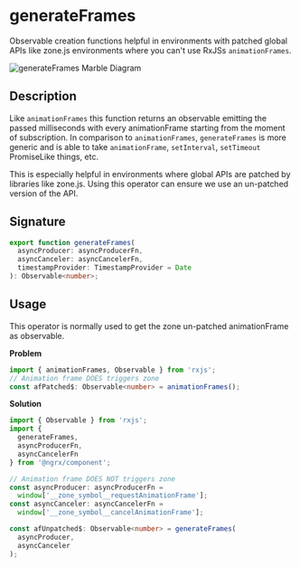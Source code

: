 # generateFrames

Observable creation functions helpful in environments with patched global APIs like zone.js environments where you can't use RxJSs `animationFrames`.

![generateFrames Marble Diagram](generated/images/guide/component/generateFrames.png)

## Description

Like `animationFrames` this function returns an observable emitting the passed milliseconds with every animationFrame starting from the moment of subscription.
In comparison to `animationFrames`, `generateFrames` is more generic and is able to take `animationFrame`, `setInterval`, `setTimeout` PromiseLike things, etc.

This is especially helpful in environments where global APIs are patched by libraries like zone.js.
Using this operator can ensure we use an un-patched version of the API.

## Signature

```typescript
export function generateFrames(
  asyncProducer: asyncProducerFn,
  asyncCanceler: asyncCancelerFn,
  timestampProvider: TimestampProvider = Date
): Observable<number>;
```

## Usage

This operator is normally used to get the zone un-patched animationFrame as observable.

**Problem**

```typescript
import { animationFrames, Observable } from 'rxjs';
// Animation frame DOES triggers zone
const afPatched$: Observable<number> = animationFrames();
```

**Solution**

```typescript
import { Observable } from 'rxjs';
import {
  generateFrames,
  asyncProducerFn,
  asyncCancelerFn
} from '@ngrx/component';

// Animation frame DOES NOT triggers zone
const asyncProducer: asyncProducerFn =
  window['__zone_symbol__requestAnimationFrame'];
const asyncCanceler: asyncCancelerFn =
  window['__zone_symbol__cancelAnimationFrame'];

const afUnpatched$: Observable<number> = generateFrames(
  asyncProducer,
  asyncCanceler
);
```
